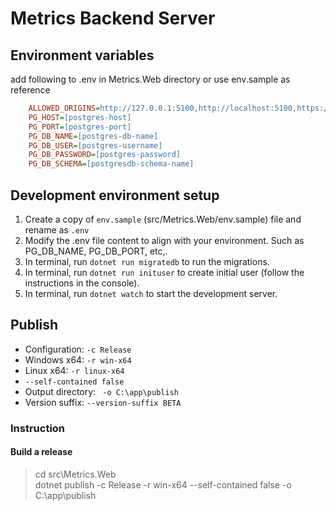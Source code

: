 # Metrics Backend Server

## Environment variables

add following to .env in Metrics.Web directory
or use env.sample as reference

```ini
    ALLOWED_ORIGINS=http://127.0.0.1:5100,http://localhost:5100,https://127.0.0.1:5100,https://localhost:5100
    PG_HOST=[postgres-host]
    PG_PORT=[postgres-port]
    PG_DB_NAME=[postgres-db-name]
    PG_DB_USER=[postgres-username]
    PG_DB_PASSWORD=[postgres-password]
    PG_DB_SCHEMA=[postgresdb-schema-name]
```

## Development environment setup

1. Create a copy of `env.sample` (src/Metrics.Web/env.sample) file and rename as `.env`
2. Modify the .env file content to align with your environment. Such as PG_DB_NAME, PG_DB_PORT, etc,.
3. In terminal, run `dotnet run migratedb` to run the migrations.
4. In terminal, run `dotnet run inituser` to create initial user (follow the instructions in the console).
5. In terminal, run `dotnet watch` to start the development server.

## Publish

- Configuration: `-c Release`
- Windows x64: `-r win-x64`
- Linux x64: `-r linux-x64`
- `--self-contained false`
- Output directory: ` -o C:\app\publish`
- Version suffix: `--version-suffix BETA`

### Instruction

#### Build a release

> cd src\Metrics.Web \
> dotnet publish -c Release -r win-x64 --self-contained false -o C:\app\publish
